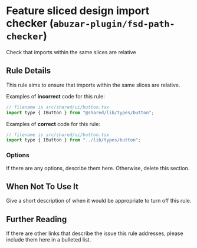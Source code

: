 # Feature sliced design import checker (`abuzar-plugin/fsd-path-checker`)

<!-- end auto-generated rule header -->

Check that imports within the same slices are relative

## Rule Details

This rule aims to ensure that imports within the same slices are relative.

Examples of **incorrect** code for this rule:

```js
// filename is src/shared/ui/button.tsx
import type { IButton } from "@shared/lib/types/button";
```

Examples of **correct** code for this rule:

```js
// filename is src/shared/ui/button.tsx
import type { IButton } from "../lib/types/button";
```

### Options

If there are any options, describe them here. Otherwise, delete this section.

## When Not To Use It

Give a short description of when it would be appropriate to turn off this rule.

## Further Reading

If there are other links that describe the issue this rule addresses, please include them here in a bulleted list.
